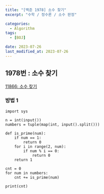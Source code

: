 ```yaml
---
title: "[백준 1978] 소수 찾기"
excerpt: "수학 / 정수론 / 소수 판정"

categories:
  - Algorithm
tags:
  - [BOJ]

date: 2023-07-26
last_modified_at: 2023-07-26
---
```


## 1978번 : 소수 찾기

[11866: 소수 찾기](https://www.acmicpc.net/problem/1978)

### 방법 1

```
import sys

n = int(input())
numbers = tuple(map(int, input().split()))

def is_prime(num):
    if num == 1:
        return 0
    for i in range(2, num):
        if num % i == 0:
            return 0
    return 1

cnt = 0
for num in numbers:
    cnt += is_prime(num)

print(cnt)
```
